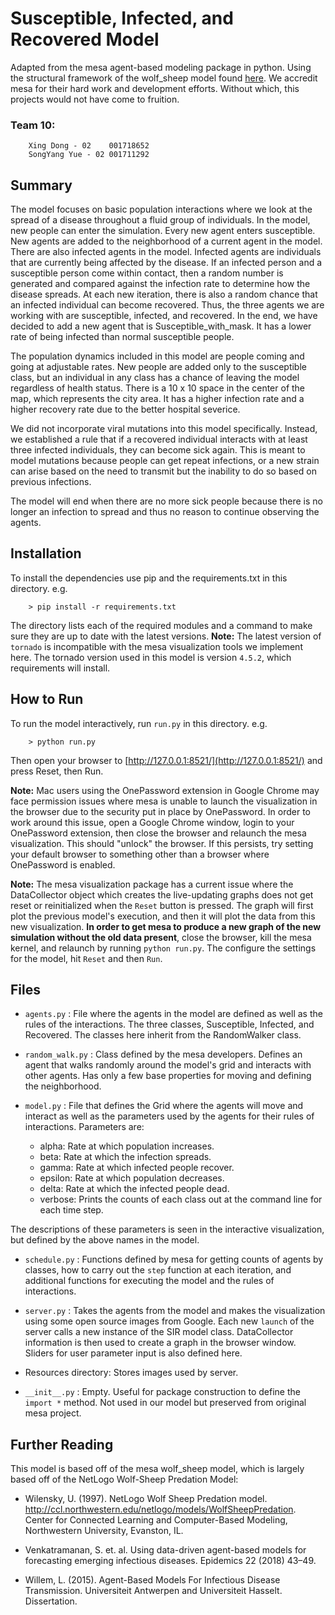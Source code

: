 # Susceptible, Infected, and Recovered Model

Adapted from the mesa agent-based modeling package in python. Using the structural framework of the wolf_sheep model found [here](https://github.com/projectmesa/mesa-examples/tree/master/examples/WolfSheep). We accredit mesa for their hard work and development efforts. Without which, this projects would not have come to fruition.

### Team 10:
        Xing Dong - 02    001718652
        SongYang Yue - 02 001711292
## Summary

The model focuses on basic population interactions where we look at the spread of a disease throughout a fluid group of individuals. In the model, new people can enter the simulation. Every new agent enters susceptible. New agents are added to the neighborhood of a current agent in the model. There are also infected agents in the model. Infected agents are individuals that are currently being affected by the disease. If an infected person and a susceptible person come within contact, then a random number is generated and compared against the infection rate to determine how the disease spreads. At each new iteration, there is also a random chance that an infected individual can become recovered. Thus, the three agents we are working with are susceptible, infected, and recovered. In the end, we have decided to add a new agent that is Susceptible_with_mask. It has a lower rate of being infected than normal susceptible people.

The population dynamics included in this model are people coming and going at adjustable rates. New people are added only to the susceptible class, but an individual in any class has a chance of leaving the model regardless of health status. There is a 10 x 10 space in the center of the map, which represents the city area. It has a higher infection rate and a higher recovery rate due to the better hospital severice.

We did not incorporate viral mutations into this model specifically. Instead, we established a rule that if a recovered individual interacts with at least three infected individuals, they can become sick again. This is meant to model mutations because people can get repeat infections, or a new strain can arise based on the need to transmit but the inability to do so based on previous infections.

The model will end when there are no more sick people because there is no longer an infection to spread and thus no reason to continue observing the agents.

## Installation

To install the dependencies use pip and the requirements.txt in this directory. e.g.

```
    > pip install -r requirements.txt
```
The directory lists each of the required modules and a command to make sure they are up to date with the latest versions. **Note:** The latest version of `tornado` is incompatible with the mesa visualization tools we implement here. The tornado version used in this model is version `4.5.2`, which requirements will install.

## How to Run

To run the model interactively, run ``run.py`` in this directory. e.g.

```
    > python run.py
```

Then open your browser to [http://127.0.0.1:8521/](http://127.0.0.1:8521/) and press Reset, then Run.

**Note:** Mac users using the OnePassword extension in Google Chrome may face permission issues where mesa is unable to launch the visualization in the browser due to the security put in place by OnePassword. In order to work around this issue, open a Google Chrome window, login to your OnePassword extension, then close the browser and relaunch the mesa visualization. This should "unlock" the browser. If this persists, try setting your default browser to something other than a browser where OnePassword is enabled.

**Note:** The mesa visualization package has a current issue where the DataCollector object which creates the live-updating graphs does not get reset or reinitialized when the `Reset` button is pressed. The graph will first plot the previous model's execution, and then it will plot the data from this new visualization. **In order to get mesa to produce a new graph of the new simulation without the old data present**, close the browser, kill the mesa kernel, and relaunch by running `python run.py`. The configure the settings for the model, hit `Reset` and then `Run`.

## Files

* `agents.py` : File where the agents in the model are defined as well as the rules of the interactions. The three classes, Susceptible, Infected, and Recovered. The classes here inherit from the RandomWalker class.

* `random_walk.py` : Class defined by the mesa developers. Defines an agent that walks randomly around the model's grid and interacts with other agents. Has only a few base properties for moving and defining the neighborhood.

* `model.py` : File that defines the Grid where the agents will move and interact as well as the parameters used by the agents for their rules of interactions. Parameters are:
  * alpha: Rate at which population increases.
  * beta: Rate at which the infection spreads.
  * gamma: Rate at which infected people recover.
  * epsilon: Rate at which population decreases.
  * delta: Rate at which the infected people dead.
  * verbose: Prints the counts of each class out at the command line for each time step.

The descriptions of these parameters is seen in the interactive visualization, but defined by the above names in the model.

* `schedule.py` : Functions defined by mesa for getting counts of agents by classes, how to carry out the `step` function at each iteration, and additional functions for executing the model and the rules of interactions.

* `server.py` : Takes the agents from the model and makes the visualization using some open source images from Google. Each new `launch` of the server calls a new instance of the SIR model class. DataCollector information is then used to create a graph in the browser window. Sliders for user parameter input is also defined here.

* Resources directory: Stores images used by server.

* `__init__.py` : Empty. Useful for package construction to define the `import *` method. Not used in our model but preserved from original mesa project.

## Further Reading

This model is based off of the mesa wolf_sheep model, which is largely based off of the NetLogo Wolf-Sheep Predation Model:

* Wilensky, U. (1997). NetLogo Wolf Sheep Predation model. http://ccl.northwestern.edu/netlogo/models/WolfSheepPredation. Center for Connected Learning and Computer-Based Modeling, Northwestern University, Evanston, IL.

* Venkatramanan, S. et. al. Using data-driven agent-based models for forecasting emerging infectious diseases. Epidemics 22 (2018) 43–49.

* Willem, L. (2015). Agent-Based Models For Infectious Disease Transmission. Universiteit Antwerpen and Universiteit Hasselt. Dissertation.
